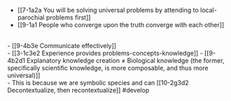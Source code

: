 - [[7-1a2a You will be solving universal problems by attending to local-parochial problems first]]
- [[9-1a1 People who converge upon the truth converge with each other]]
<br>
- [[9-4b3e Communicate effectively]]
<br>
- [[3-1c3e2 Experience provides problems-concepts-knowledge]]
- [[9-4b2d1 Explanatory knowledge creation ≠ Biological knowledge (the former, specifically scientific knowledge, is more composable, and thus more universal)]]
<br>
- This is because we are symbolic species and can [[10-2g3d2 Decontextualize, then recontextualize]] #develop
